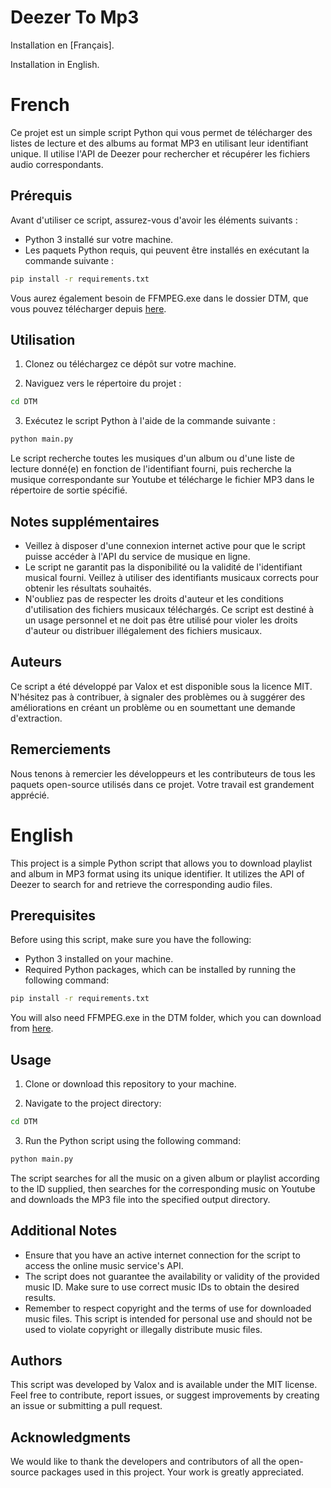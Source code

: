 # Deezer To Mp3

Installation en [Français].

Installation in English.


# French

Ce projet est un simple script Python qui vous permet de télécharger des listes de lecture et des albums au format MP3 en utilisant leur identifiant unique. Il utilise l'API de Deezer pour rechercher et récupérer les fichiers audio correspondants.

## Prérequis

Avant d'utiliser ce script, assurez-vous d'avoir les éléments suivants :

- Python 3 installé sur votre machine.
- Les paquets Python requis, qui peuvent être installés en exécutant la commande suivante :

```bash
pip install -r requirements.txt
```

Vous aurez également besoin de FFMPEG.exe dans le dossier DTM, que vous pouvez télécharger depuis [here](https://ffmpeg.org).

## Utilisation

1. Clonez ou téléchargez ce dépôt sur votre machine.

2. Naviguez vers le répertoire du projet :

```bash
cd DTM
```

3. Exécutez le script Python à l'aide de la commande suivante :

```bash
python main.py
```

Le script recherche toutes les musiques d'un album ou d'une liste de lecture donné(e) en fonction de l'identifiant fourni, puis recherche la musique correspondante sur Youtube et télécharge le fichier MP3 dans le répertoire de sortie spécifié.

## Notes supplémentaires

- Veillez à disposer d'une connexion internet active pour que le script puisse accéder à l'API du service de musique en ligne.
- Le script ne garantit pas la disponibilité ou la validité de l'identifiant musical fourni. Veillez à utiliser des identifiants musicaux corrects pour obtenir les résultats souhaités.
- N'oubliez pas de respecter les droits d'auteur et les conditions d'utilisation des fichiers musicaux téléchargés. Ce script est destiné à un usage personnel et ne doit pas être utilisé pour violer les droits d'auteur ou distribuer illégalement des fichiers musicaux.

## Auteurs

Ce script a été développé par Valox et est disponible sous la licence MIT. N'hésitez pas à contribuer, à signaler des problèmes ou à suggérer des améliorations en créant un problème ou en soumettant une demande d'extraction.

## Remerciements

Nous tenons à remercier les développeurs et les contributeurs de tous les paquets open-source utilisés dans ce projet. Votre travail est grandement apprécié.


# English

This project is a simple Python script that allows you to download playlist and album in MP3 format using its unique identifier. It utilizes the API of Deezer to search for and retrieve the corresponding audio files.

## Prerequisites

Before using this script, make sure you have the following:

- Python 3 installed on your machine.
- Required Python packages, which can be installed by running the following command:

```bash
pip install -r requirements.txt
```

You will also need FFMPEG.exe in the DTM folder, which you can download from [here](https://ffmpeg.org).

## Usage

1. Clone or download this repository to your machine.

2. Navigate to the project directory:

```bash
cd DTM
```

3. Run the Python script using the following command:

```bash
python main.py
```

The script searches for all the music on a given album or playlist according to the ID supplied, then searches for the corresponding music on Youtube and downloads the MP3 file into the specified output directory.

## Additional Notes

- Ensure that you have an active internet connection for the script to access the online music service's API.
- The script does not guarantee the availability or validity of the provided music ID. Make sure to use correct music IDs to obtain the desired results.
- Remember to respect copyright and the terms of use for downloaded music files. This script is intended for personal use and should not be used to violate copyright or illegally distribute music files.

## Authors

This script was developed by Valox and is available under the MIT license. Feel free to contribute, report issues, or suggest improvements by creating an issue or submitting a pull request.

## Acknowledgments

We would like to thank the developers and contributors of all the open-source packages used in this project. Your work is greatly appreciated.
